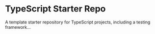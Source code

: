 # TypeScript Starter Repo

A template starter repository for TypeScript projects, including a testing framework...